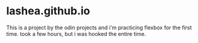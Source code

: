 # lashea.github.io
This is a project by the odin projects and i'm practicing flexbox for the first time. 
took a few hours, but i was hooked the entire time. 
